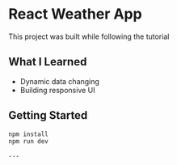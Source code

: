 # React Weather App

This project was built while following the tutorial

## What I Learned

- Dynamic data changing
- Building responsive UI

## Getting Started
```bash
npm install
npm run dev

---
